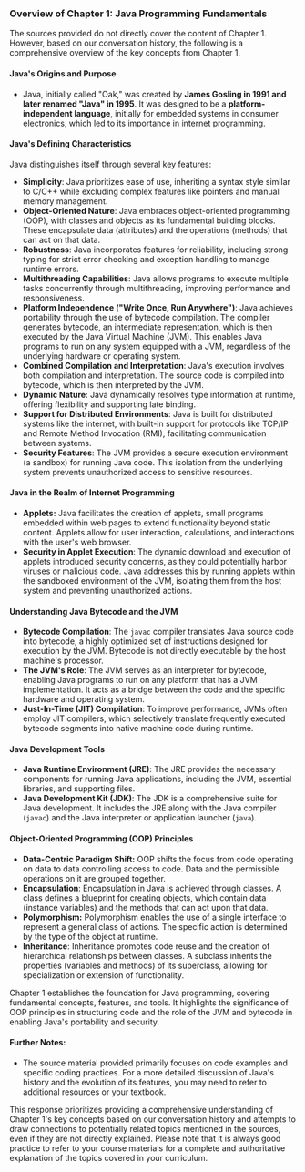 ### Overview of Chapter 1: Java Programming Fundamentals

The sources provided do not directly cover the content of Chapter 1. However, based on our conversation history, the following is a comprehensive overview of the key concepts from Chapter 1.

#### Java's Origins and Purpose

- Java, initially called "Oak," was created by **James Gosling in 1991 and later renamed "Java" in 1995**. It was designed to be a **platform-independent language**, initially for embedded systems in consumer electronics, which led to its importance in internet programming.

#### Java's Defining Characteristics

Java distinguishes itself through several key features:

- **Simplicity**: Java prioritizes ease of use, inheriting a syntax style similar to C/C++ while excluding complex features like pointers and manual memory management.
- **Object-Oriented Nature**: Java embraces object-oriented programming (OOP), with classes and objects as its fundamental building blocks. These encapsulate data (attributes) and the operations (methods) that can act on that data.
- **Robustness**: Java incorporates features for reliability, including strong typing for strict error checking and exception handling to manage runtime errors.
- **Multithreading Capabilities**: Java allows programs to execute multiple tasks concurrently through multithreading, improving performance and responsiveness.
- **Platform Independence ("Write Once, Run Anywhere")**: Java achieves portability through the use of bytecode compilation. The compiler generates bytecode, an intermediate representation, which is then executed by the Java Virtual Machine (JVM). This enables Java programs to run on any system equipped with a JVM, regardless of the underlying hardware or operating system.
- **Combined Compilation and Interpretation**: Java's execution involves both compilation and interpretation. The source code is compiled into bytecode, which is then interpreted by the JVM.
- **Dynamic Nature**: Java dynamically resolves type information at runtime, offering flexibility and supporting late binding.
- **Support for Distributed Environments**: Java is built for distributed systems like the internet, with built-in support for protocols like TCP/IP and Remote Method Invocation (RMI), facilitating communication between systems.
- **Security Features**: The JVM provides a secure execution environment (a sandbox) for running Java code. This isolation from the underlying system prevents unauthorized access to sensitive resources.

#### Java in the Realm of Internet Programming

- **Applets:** Java facilitates the creation of applets, small programs embedded within web pages to extend functionality beyond static content. Applets allow for user interaction, calculations, and interactions with the user's web browser.
- **Security in Applet Execution**: The dynamic download and execution of applets introduced security concerns, as they could potentially harbor viruses or malicious code. Java addresses this by running applets within the sandboxed environment of the JVM, isolating them from the host system and preventing unauthorized actions.

#### Understanding Java Bytecode and the JVM

- **Bytecode Compilation**: The `javac` compiler translates Java source code into bytecode, a highly optimized set of instructions designed for execution by the JVM. Bytecode is not directly executable by the host machine's processor.
- **The JVM's Role**: The JVM serves as an interpreter for bytecode, enabling Java programs to run on any platform that has a JVM implementation. It acts as a bridge between the code and the specific hardware and operating system.
- **Just-In-Time (JIT) Compilation**: To improve performance, JVMs often employ JIT compilers, which selectively translate frequently executed bytecode segments into native machine code during runtime.

#### Java Development Tools

- **Java Runtime Environment (JRE)**: The JRE provides the necessary components for running Java applications, including the JVM, essential libraries, and supporting files.
- **Java Development Kit (JDK)**: The JDK is a comprehensive suite for Java development. It includes the JRE along with the Java compiler (`javac`) and the Java interpreter or application launcher (`java`).

#### Object-Oriented Programming (OOP) Principles

- **Data-Centric Paradigm Shift:** OOP shifts the focus from code operating on data to data controlling access to code. Data and the permissible operations on it are grouped together.
- **Encapsulation**: Encapsulation in Java is achieved through classes. A class defines a blueprint for creating objects, which contain data (instance variables) and the methods that can act upon that data.
- **Polymorphism:** Polymorphism enables the use of a single interface to represent a general class of actions. The specific action is determined by the type of the object at runtime.
- **Inheritance**: Inheritance promotes code reuse and the creation of hierarchical relationships between classes. A subclass inherits the properties (variables and methods) of its superclass, allowing for specialization or extension of functionality.

Chapter 1 establishes the foundation for Java programming, covering fundamental concepts, features, and tools. It highlights the significance of OOP principles in structuring code and the role of the JVM and bytecode in enabling Java's portability and security.

#### Further Notes:

- The source material provided primarily focuses on code examples and specific coding practices. For a more detailed discussion of Java's history and the evolution of its features, you may need to refer to additional resources or your textbook.

This response prioritizes providing a comprehensive understanding of Chapter 1's key concepts based on our conversation history and attempts to draw connections to potentially related topics mentioned in the sources, even if they are not directly explained. Please note that it is always good practice to refer to your course materials for a complete and authoritative explanation of the topics covered in your curriculum.